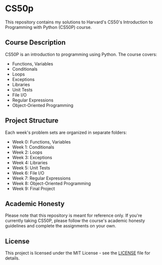 # CS50p

This repository contains my solutions to Harvard's CS50's Introduction to Programming with Python (CS50P) course.

## Course Description

CS50P is an introduction to programming using Python. The course covers:
- Functions, Variables
- Conditionals
- Loops
- Exceptions
- Libraries
- Unit Tests
- File I/O
- Regular Expressions
- Object-Oriented Programming

## Project Structure

Each week's problem sets are organized in separate folders:
- Week 0: Functions, Variables
- Week 1: Conditionals
- Week 2: Loops
- Week 3: Exceptions
- Week 4: Libraries
- Week 5: Unit Tests
- Week 6: File I/O
- Week 7: Regular Expressions
- Week 8: Object-Oriented Programming
- Week 9: Final Project

## Academic Honesty

Please note that this repository is meant for reference only. If you're currently taking CS50P, please follow the course's academic honesty guidelines and complete the assignments on your own.

## License

This project is licensed under the MIT License - see the [LICENSE](LICENSE) file for details.
